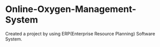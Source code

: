 # Online-Oxygen-Management-System
Created a project by using ERP(Enterprise Resource Planning) Software System.
